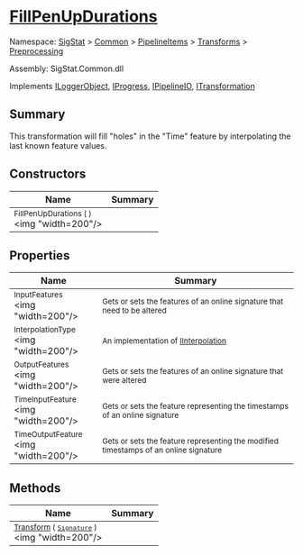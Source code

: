 # [FillPenUpDurations](./FillPenUpDurations.md)

Namespace: [SigStat]() > [Common](./../../../README.md) > [PipelineItems]() > [Transforms]() > [Preprocessing](./README.md)

Assembly: SigStat.Common.dll

Implements [ILoggerObject](./../../../ILoggerObject.md), [IProgress](./../../../Helpers/IProgress.md), [IPipelineIO](./../../../Pipeline/IPipelineIO.md), [ITransformation](./../../../ITransformation.md)

## Summary
This transformation will fill "holes" in the "Time" feature by interpolating the last known  feature values.

## Constructors

| Name | Summary | 
| --- | --- | 
| <sub>FillPenUpDurations (  )</sub><div style="pointer-events: none; cursor: default;"><img "width=200"/></div>| <sub></sub>| <br>


## Properties

| Name | Summary | 
| --- | --- | 
| <sub>InputFeatures</sub><div style="pointer-events: none; cursor: default;"><img "width=200"/></div>| <sub>Gets or sets the features of an online signature that need to be altered</sub>| <br>
| <sub>InterpolationType</sub><div style="pointer-events: none; cursor: default;"><img "width=200"/></div>| <sub>An implementation of [IInterpolation](https://github.com/hargitomi97/sigstat/blob/master/docs/md/SigStat/Common/PipelineItems/Transforms/Preprocessing/IInterpolation.md)</sub>| <br>
| <sub>OutputFeatures</sub><div style="pointer-events: none; cursor: default;"><img "width=200"/></div>| <sub>Gets or sets the features of an online signature that were altered</sub>| <br>
| <sub>TimeInputFeature</sub><div style="pointer-events: none; cursor: default;"><img "width=200"/></div>| <sub>Gets or sets the feature representing the timestamps of an online signature</sub>| <br>
| <sub>TimeOutputFeature</sub><div style="pointer-events: none; cursor: default;"><img "width=200"/></div>| <sub>Gets or sets the feature representing the modified timestamps of an online signature</sub>| <br>


## Methods

| Name | Summary | 
| --- | --- | 
| <sub>[Transform](./Methods/FillPenUpDurations-100663741.md) ( [`Signature`](./../../../Signature.md) )</sub><div style="pointer-events: none; cursor: default;"><img "width=200"/></div>| <sub></sub>| <br>


